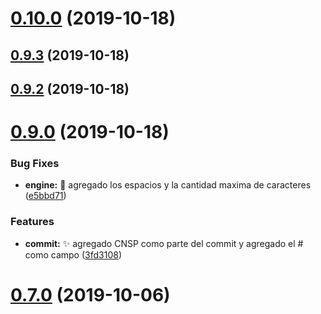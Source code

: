 # [0.10.0](https://github.com/rsurjano/emoji-cz/compare/v0.9.3...v0.10.0) (2019-10-18)



## [0.9.3](https://github.com/rsurjano/emoji-cz/compare/v0.9.2...v0.9.3) (2019-10-18)



## [0.9.2](https://github.com/rsurjano/emoji-cz/compare/v0.9.0...v0.9.2) (2019-10-18)



# [0.9.0](https://github.com/rsurjano/emoji-cz/compare/v0.7.0...v0.9.0) (2019-10-18)


### Bug Fixes

* **engine:** 🐛 agregado los espacios y la cantidad maxima de caracteres ([e5bbd71](https://github.com/rsurjano/emoji-cz/commit/e5bbd71))


### Features

* **commit:** ✨ agregado CNSP como parte del commit y agregado el # como campo ([3fd3108](https://github.com/rsurjano/emoji-cz/commit/3fd3108))



# [0.7.0](https://github.com/rsurjano/emoji-cz/compare/v0.4.0...v0.7.0) (2019-10-06)



